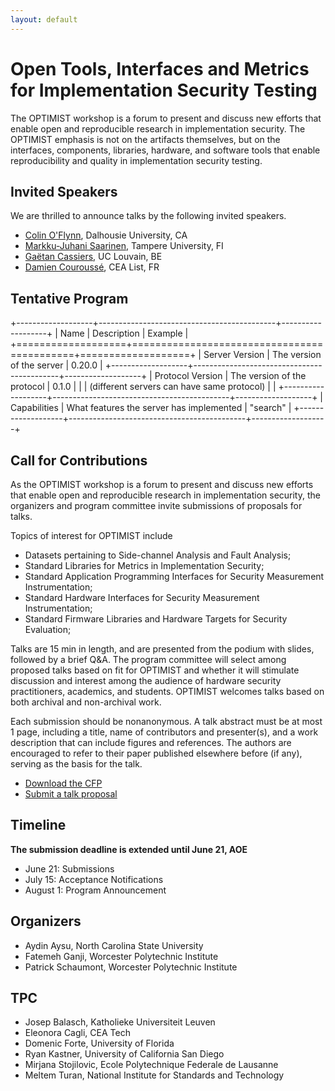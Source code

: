 ```yaml
---
layout: default
---
```


# Open Tools, Interfaces and Metrics for Implementation Security Testing

The OPTIMIST workshop is a forum to present and discuss new efforts that enable open and reproducible research in implementation security. The OPTIMIST emphasis is not on the artifacts themselves, but on the interfaces, components, libraries, hardware, and software tools that enable reproducibility and quality in implementation security testing.

## Invited Speakers

We are thrilled to announce talks by the following invited speakers.

* [Colin O'Flynn](https://www.dal.ca/faculty/engineering/electrical/faculty-staff/our-faculty/professors/oflynn-colin.html), Dalhousie University, CA
* [Markku-Juhani Saarinen](https://www.tuni.fi/en/markku-juhani-saarinen), Tampere University, FI
* [Gaëtan Cassiers](https://perso.cassiersg.be/), UC Louvain, BE
* [Damien Couroussé](https://damien.courousse.fr/), CEA List, FR

## Tentative Program


+-------------------+--------------------------------------------+-------------------+
| Name              | Description                                | Example           |
+===================+============================================+===================+
| Server Version    | The version of the server                  | 0.20.0            |
+-------------------+--------------------------------------------+-------------------+
| Protocol Version  | The version of the protocol                | 0.1.0             |
|                   | (different servers can have same protocol) |                   |
+-------------------+--------------------------------------------+-------------------+
| Capabilities      | What features the server has implemented   | "search"          |
+-------------------+--------------------------------------------+-------------------+



## Call for Contributions 

As the OPTIMIST workshop is a forum to present and discuss new efforts that enable open and reproducible research in implementation security, the organizers and program committee invite submissions of proposals for talks.

Topics of interest for OPTIMIST include

* Datasets pertaining to Side-channel Analysis and Fault Analysis;
* Standard Libraries for Metrics in Implementation Security;
* Standard Application Programming Interfaces for Security Measurement Instrumentation;
* Standard Hardware Interfaces for Security Measurement Instrumentation;
* Standard Firmware Libraries and Hardware Targets for Security Evaluation;

Talks are 15 min in length, and are presented from the podium with slides, followed by a brief Q&A. The program committee will select among proposed talks based on fit for OPTIMIST and whether it will stimulate discussion and interest among the audience of hardware security practitioners, academics, and students. OPTIMIST welcomes talks based on both archival and non-archival work.

Each submission should be nonanonymous. A talk abstract must be at most 1 page, including a title, name of contributors and presenter(s), and a work description that can include figures and references. The authors are encouraged to refer to their paper published elsewhere before (if any), serving as the basis for the talk.

* [Download the CFP](OPTIMIST_CFP.pdf)
* [Submit a talk proposal](https://easychair.org/conferences/?conf=optimist2024)

## Timeline

**The submission deadline is extended until June 21, AOE**

* June 21: Submissions
* July 15: Acceptance Notifications
* August 1: Program Announcement

## Organizers

* Aydin Aysu, North Carolina State University
* Fatemeh Ganji, Worcester Polytechnic Institute
* Patrick Schaumont, Worcester Polytechnic Institute

## TPC

* Josep Balasch, Katholieke Universiteit Leuven
* Eleonora Cagli, CEA Tech
* Domenic Forte, University of Florida
* Ryan Kastner, University of California San Diego
* Mirjana Stojilovic, Ecole Polytechnique Federale de Lausanne
* Meltem Turan, National Institute for Standards and Technology
